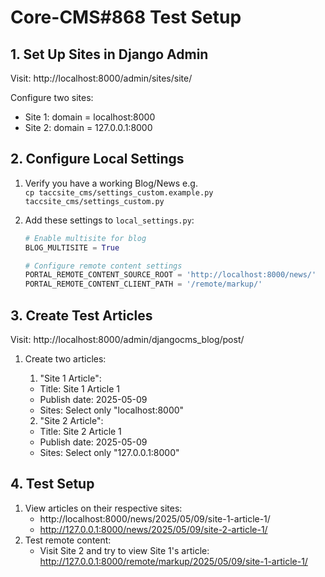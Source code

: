 # Core-CMS#868 Test Setup

## 1. Set Up Sites in Django Admin

Visit: http://localhost:8000/admin/sites/site/

Configure two sites:
- Site 1: domain = localhost:8000
- Site 2: domain = 127.0.0.1:8000

## 2. Configure Local Settings

1. Verify you have a working Blog/News e.g.\
    `cp taccsite_cms/settings_custom.example.py taccsite_cms/settings_custom.py`

2. Add these settings to `local_settings.py`:

    ```python
    # Enable multisite for blog
    BLOG_MULTISITE = True

    # Configure remote content settings
    PORTAL_REMOTE_CONTENT_SOURCE_ROOT = 'http://localhost:8000/news/'
    PORTAL_REMOTE_CONTENT_CLIENT_PATH = '/remote/markup/'
    ```

## 3. Create Test Articles

Visit: http://localhost:8000/admin/djangocms_blog/post/

1. Create two articles:

    1. "Site 1 Article":
    - Title: Site 1 Article 1
    - Publish date: 2025-05-09
    - Sites: Select only "localhost:8000"
    2. "Site 2 Article":
    - Title: Site 2 Article 1
    - Publish date: 2025-05-09
    - Sites: Select only "127.0.0.1:8000"

## 4. Test Setup

1. View articles on their respective sites:
    - http://localhost:8000/news/2025/05/09/site-1-article-1/
    - http://127.0.0.1:8000/news/2025/05/09/site-2-article-1/
2. Test remote content:
    - Visit Site 2 and try to view Site 1's article:\
      http://127.0.0.1:8000/remote/markup/2025/05/09/site-1-article-1/
